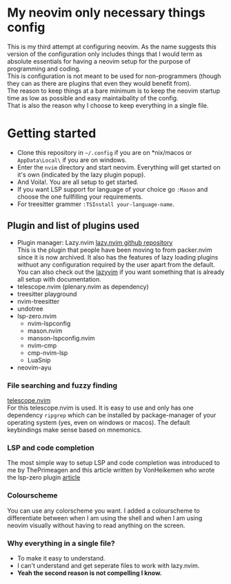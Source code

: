 # My neovim only necessary things config

This is my third attempt at configuring neovim. As the name suggests this version of the configuration only includes things that I would term as absolute essentials for having a neovim setup for the purpose of programming and coding.  
This is configuration is not meant to be used for non-programmers (though they can as there are plugins that even they would benefit from).  
The reason to keep things at a bare minimum is to keep the neovim startup time as low as possible and easy maintaibality of the config.  
That is also the reason why I choose to keep everything in a single file.

# Getting started
- Clone this repository in `~/.config` if you are on *nix/macos or `AppData\Local\` if you are on windows.
- Enter the `nvim` directory and start neovim. Everything will get started on it's own (indicated by the lazy plugin popup).
- And Voila!. You are all setup to get started.
- If you want LSP support for language of your choice go `:Mason` and choose the one fullfilling your requirements.
- For treesitter grammer `:TSInstall your-language-name`.

## Plugin and list of plugins used
- Plugin manager: Lazy.nvim [lazy.nvim github repository](https://github.com/folke/lazy.nvim)  
This is the plugin that people have been moving to from packer.nvim since it is now archived. It also has the features of lazy loading plugins withuot any configuration required by the user apart from the default.  You can also check out the [lazyvim](https://www.lazyvim.org/) if you want something that is already all setup with documentation.
- telescope.nvim (plenary.nvim as dependency)
- treesitter playground
- nvim-treesitter
- undotree
- lsp-zero.nvim
    - nvim-lspconfig
    - mason.nvim
    - manson-lspconfig.nvim
    - nvim-cmp
    - cmp-nvim-lsp
    - LuaSnip
- neovim-ayu

### File searching and fuzzy finding
[telescope.nvim](https://github.com/nvim-telescope/telescope.nvim)  
For this telescope.nvim is used. It is easy to use and only has one dependency `ripgrep` which can be installed by package-manager of your operating system (yes, even on windows or macos). The default keybindings make sense based on mnemonics.

### LSP and code completion
The most simple way to setup LSP and code completion was introduced to me by ThePrimeagen and this article written by VonHeikemen who wrote the lsp-zero plugin [article](https://dev.to/vonheikemen/getting-started-with-neovims-native-lsp-client-in-the-year-of-2022-the-easy-way-bp3)

### Colourscheme
You can use any colorscheme you want. I added a colourscheme to differentiate between when I am using the shell and when I am using neovim visually without having to read anything on the screen.

### Why everything in a single file?
- To make it easy to understand.
- I can't understand and get seperate files to work with lazy.nvim.
- **Yeah the second reason is not compelling I know.**
